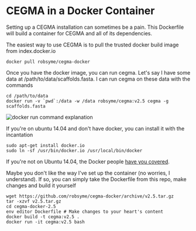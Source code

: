 CEGMA in a Docker Container
===========================

Setting up a CEGMA installation can sometimes be a pain. This Dockerfile will build a container for CEGMA and all of its dependencies.

The easiest way to use CEGMA is to pull the trusted docker build image from index.docker.io

    docker pull robsyme/cegma-docker

Once you have the docker image, you can run cegma. Let's say I have some data at /path/to/data/scaffolds.fasta. I can run cegma on these data with the commands

    cd /path/to/data
    docker run -v `pwd`:/data -w /data robsyme/cegma:v2.5 cegma -g scaffolds.fasta

![docker run command explanation](http://i.imgur.com/9AuKUQj.png)

If you're on ubuntu 14.04 and don't have docker, you can install it with the incantation

    sudo apt-get install docker.io
    sudo ln -sf /usr/bin/docker.io /usr/local/bin/docker

If you're not on Ubuntu 14.04, the Docker people [have you covered](https://www.docker.io/gettingstarted/#h_installation).

Maybe you don't like the way I've set up the container (no worries, I understand). If so, you can simply take the Dockerfile from this repo, make changes and build it yourself

    wget https://github.com/robsyme/cegma-docker/archive/v2.5.tar.gz
    tar -xzvf v2.5.tar.gz
    cd cegma-docker-2.5
    env editor Dockerfile # Make changes to your heart's content
    docker build -t cegma:v2.5 .
    docker run -it cegma:v2.5 bash

